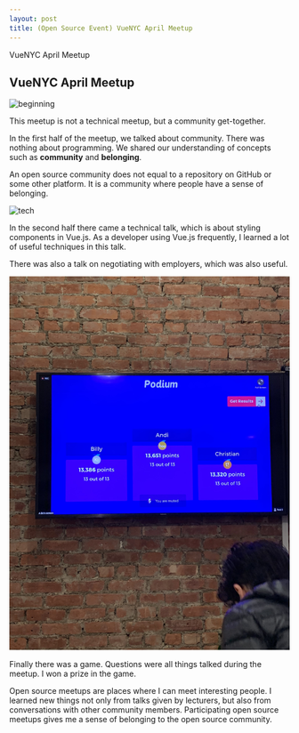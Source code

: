 ```yaml
---
layout: post
title: (Open Source Event) VueNYC April Meetup
---
```


VueNYC April Meetup

## VueNYC April Meetup

![beginning](../images/vue1.jpg)

This meetup is not a technical meetup, but a community get-together.

In the first half of the meetup, we talked about community. There was nothing about programming. We shared our understanding of concepts such as **community** and **belonging**.

An open source community does not equal to a repository on GitHub or some other platform. It is a community where people have a sense of belonging.

![tech](../images/vue2.jpg)

In the second half there came a technical talk, which is about styling components in Vue.js. As a developer using Vue.js frequently, I learned a lot of useful techniques in this talk.

There was also a talk on negotiating with employers, which was also useful.

![game](../images/vue3.jpg)

Finally there was a game. Questions were all things talked during the meetup. I won a prize in the game.

Open source meetups are places where I can meet interesting people. I learned new things not only from talks given by lecturers, but also from conversations with other community members. Participating open source meetups gives me a sense of belonging to the open source community.
